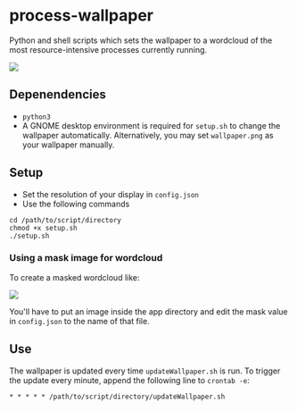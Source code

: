 # process-wallpaper

Python and shell scripts which sets the wallpaper to a wordcloud of the most resource-intensive processes currently running.

![](https://raw.githubusercontent.com/anirudhajith/process-wallpaper/master/screenshot.png)

## Depenendencies
* `python3`
* A GNOME desktop environment is required for `setup.sh` to change the wallpaper automatically. Alternatively, you may set `wallpaper.png` as your wallpaper manually.

## Setup
* Set the resolution of your display in `config.json`
* Use the following commands
```
cd /path/to/script/directory
chmod +x setup.sh
./setup.sh
```

### Using a mask image for wordcloud
To create a masked wordcloud like:

![](https://github.com/zaphbbrox/process-wallpaper/raw/kde_devel/wc.png)

You'll have to put an image inside the app directory and edit the mask value in `config.json` to the name of that file. 

## Use
The wallpaper is updated every time `updateWallpaper.sh` is run. To trigger the update every minute, append the following line to `crontab -e`:
```
* * * * * /path/to/script/directory/updateWallpaper.sh

```
